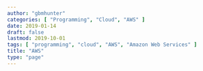 ```yaml
---
author: "gbmhunter"
categories: [ "Programming", "Cloud", "AWS" ]
date: 2019-01-14
draft: false
lastmod: 2019-10-01
tags: [ "programming", "cloud", "AWS", "Amazon Web Services" ]
title: "AWS"
type: "page"
---
```


